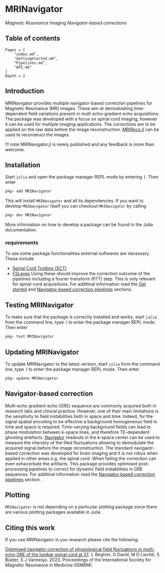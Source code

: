 # MRINavigator
*Magnetic Resonance Imaging Navigator-based corrections*

## Table of contents

```@contents
Pages = [
    "index.md",
    "GettingStarted.md",
    "Pipelines.md",
    "API.md"
]
Depth = 2
```

## Introduction
MRINavigator provides multiple navigator-based correction pipelines for Magnetic Resonance (MR) images. These aim at demodulating time-dependent field variations present in multi echo-gradient echo acquisitions. The package was developed with a focus on spinal cord imaging, however it can be used for multiple imaging applications. The corrections are to be applied on the raw data before the image reconstruction. [MRIReco.jl](https://github.com/MagneticResonanceImaging/MRIReco.jl) can be used to reconstruct the images.

!!! note
    MRINavigator.jl is newly published and any feedback is more than welcome.

## Installation
Start `julia` and open the package manager REPL mode by entering `]`. Then enter
```julia
pkg> add MRINavigator
```
This will install `MRINavigator` and all its dependencies. If you want to develop
`MRINavigator` itself you can checkout `MRINavigator` by calling
```julia
pkg> dev MRINavigator
```
More information on how to develop a package can be found in the Julia documentation.

### requirements
To use some package functionalities external softwares are necessary. These include
* [Spinal Cord Toolbox (SCT)](https://spinalcordtoolbox.com)
* [FSLeyes](https://fsl.fmrib.ox.ac.uk/fsl/fslwiki/FSLeyes)
Using these should improve the correction outcome of the pipelines including a fourier transform (FFT) step. This is only relevant for spinal cord acquisitions.
For additinal information read the [Get started](@ref) and [Navigator-based correction pipelines](@ref) sections.

## Testing MRINavigator
To make sure that the package is correctly installed and works, start `julia` from the command line, type `]` to enter the package manager REPL mode. Then enter
```julia
pkg> test MRINavigator
```

## Updating MRINavigator
To update MRINavigator to the latest version, start `julia` from the command line, type `]` to enter the package manager REPL mode. Then enter
```julia
pkg> update MRINavigator
```
## Navigator-based correction
Multi-echo gradient-echo (GRE) sequence are commonly acquired both in research labs and clinical practice. However, one of their main limitations is the sensitivity to field instabilities both in space and time. Indeed, for the signal spatial encoding to be effective a background homogeneous field in time and space is required. Time-varying background fields can lead to phase modulation between k-space lines, and therefore TE-dependent ghosting artefacts. [Navigator](https://www.sciencedirect.com/science/article/pii/S1053811910003356?via%3Dihub) readouts in the k-space center can be used to measure the intensity of the filed fluctuations allowing to demodulate the acquired signal before the image reconstruction. The standard navigaotr-based correction was developed for brain imaging and it is not robus when applied in other areas e.g. the spinal cord. When failing the correction can even exhacerbate the artifacts. This package provides optimised post-processing pipelines to correct for dynamic field instabilities in GRE sequences. For additinal information read the [Navigator-based correction pipelines](@ref) section.

## Plotting
`MRINavigator` is not depending on a particular plotting package since there
are various plotting packages available in Julia.

## Citing this work
If you use MRINavigator in you research please cite the following:

[Optimised navigator correction of physiological field fluctuations in multi-echo GRE of the lumbar spinal cord at 3T](https://submissions.mirasmart.com/ISMRM2023/Itinerary/PresentationDetail.aspx?evdid=1673). L Beghini, G David, M D Liechti, S Büeler, S J Vannesjo. 2023. Proceedings of the International Society for Magnetic Resonance in Medicine (ISMRM).